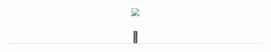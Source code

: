 <div align= "center">
    <img src="https://capsule-render.vercel.app/api?type=waving&color=0:3578fd,100:098500&height=180&text=welcome!&animation=fadeIn&fontColor=ffffff&fontSize=50" />
    </div>
    <div align= "center"> 
    <h2 style="border-bottom: 1px solid #d8dee4; color: #282d33;"> 🌳 </h2>  
    </div>
    <br/>
    <div align= "center">
    
